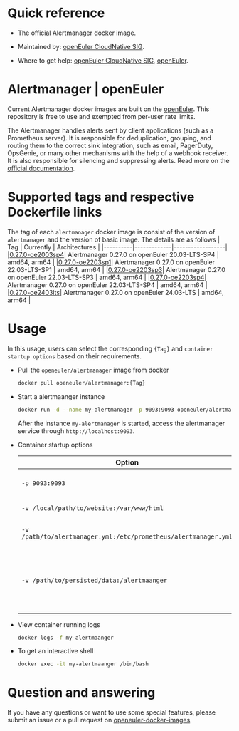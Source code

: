 # Quick reference

- The official Alertmanager docker image.

- Maintained by: [openEuler CloudNative SIG](https://gitee.com/openeuler/cloudnative).

- Where to get help: [openEuler CloudNative SIG](https://gitee.com/openeuler/cloudnative), [openEuler](https://gitee.com/openeuler/community).

# Alertmanager | openEuler
Current Alertmanager docker images are built on the [openEuler](https://repo.openeuler.org/). This repository is free to use and exempted from per-user rate limits.

The Alertmanager handles alerts sent by client applications (such as a Prometheus server). It is responsible for deduplication, grouping, and routing them to the correct sink integration, such as email, PagerDuty, OpsGenie, or many other mechanisms with the help of a webhook receiver. It is also responsible for silencing and suppressing alerts. Read more on the [official documentation⁠](https://prometheus.io/docs/alerting/latest/alertmanager/).

# Supported tags and respective Dockerfile links
The tag of each `alertmanager` docker image is consist of the version of `alertmanager` and the version of basic image. The details are as follows
|    Tag   |  Currently  |   Architectures  |
|----------|-------------|------------------|
|[0.27.0-oe2003sp4](https://gitee.com/openeuler/openeuler-docker-images/blob/master/Cloud/alertmanager/0.27.0/20.03-lts-sp4/Dockerfile)| Alertmanager 0.27.0 on openEuler 20.03-LTS-SP4 | amd64, arm64 |
|[0.27.0-oe2203sp1](https://gitee.com/openeuler/openeuler-docker-images/blob/master/Cloud/alertmanager/0.27.0/22.03-lts-sp1/Dockerfile)| Alertmanager 0.27.0 on openEuler 22.03-LTS-SP1 | amd64, arm64 |
|[0.27.0-oe2203sp3](https://gitee.com/openeuler/openeuler-docker-images/blob/master/Cloud/alertmanager/0.27.0/22.03-lts-sp3/Dockerfile)| Alertmanager 0.27.0 on openEuler 22.03-LTS-SP3 | amd64, arm64 |
|[0.27.0-oe2203sp4](https://gitee.com/openeuler/openeuler-docker-images/blob/master/Cloud/alertmanager/0.27.0/22.03-lts-sp4/Dockerfile)| Alertmanager 0.27.0 on openEuler 22.03-LTS-SP4 | amd64, arm64 |
|[0.27.0-oe2403lts](https://gitee.com/openeuler/openeuler-docker-images/blob/master/Cloud/alertmanager/0.27.0/24.03-lts/Dockerfile)| Alertmanager 0.27.0 on openEuler 24.03-LTS | amd64, arm64 |

# Usage
In this usage, users can select the corresponding `{Tag}` and `container startup options` based on their requirements.

- Pull the `openeuler/alertmanager` image from docker

	```bash
	docker pull openeuler/alertmanager:{Tag}
	```

- Start a alertmaanger instance

	```bash
	docker run -d --name my-alertmanager -p 9093:9093 openeuler/alertmanager:{Tag}
	```
	After the instance `my-alertmanager` is started, access the alertmanager service through `http://localhost:9093`.

- Container startup options

	| Option | Description |
	|--|--|
	| `-p 9093:9093` | Expose alertmanager on `localhost:9093`. |
	| `-v /local/path/to/website:/var/www/html` | Mount and serve a local website. |
	| `-v /path/to/alertmanager.yml:/etc/prometheus/alertmanager.yml`	| Local configuration file alertmanager.yml. |
	| `-v /path/to/persisted/data:/alertmaanger` | Persist data instead of initializing a new database for each newly launched container. |

- View container running logs

	```bash
	docker logs -f my-alertmaanger
	```

- To get an interactive shell

	```bash
	docker exec -it my-alertmaanger /bin/bash
	```
	
# Question and answering
If you have any questions or want to use some special features, please submit an issue or a pull request on [openeuler-docker-images](https://gitee.com/openeuler/openeuler-docker-images).